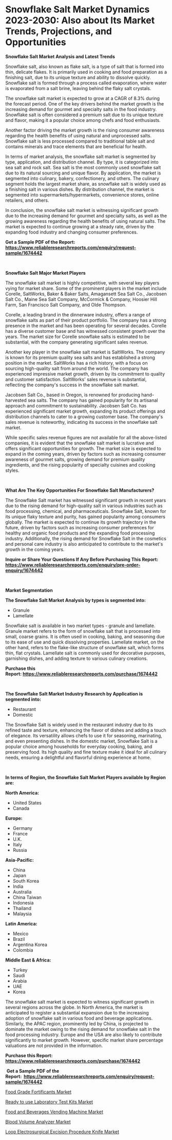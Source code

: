 <p><h1>Snowflake Salt Market Dynamics 2023-2030: Also about Its Market Trends, Projections, and Opportunities</h1></p><p><strong>Snowflake Salt Market Analysis and Latest Trends</strong></p>
<p><p>Snowflake salt, also known as flake salt, is a type of salt that is formed into thin, delicate flakes. It is primarily used in cooking and food preparation as a finishing salt, due to its unique texture and ability to dissolve quickly. Snowflake salt is formed through a process called evaporation, where water is evaporated from a salt brine, leaving behind the flaky salt crystals.</p><p>The snowflake salt market is expected to grow at a CAGR of 8.3% during the forecast period. One of the key drivers behind the market growth is the increasing demand for gourmet and specialty salts in the food industry. Snowflake salt is often considered a premium salt due to its unique texture and flavor, making it a popular choice among chefs and food enthusiasts.</p><p>Another factor driving the market growth is the rising consumer awareness regarding the health benefits of using natural and unprocessed salts. Snowflake salt is less processed compared to traditional table salt and contains minerals and trace elements that are beneficial for health.</p><p>In terms of market analysis, the snowflake salt market is segmented by type, application, and distribution channel. By type, it is categorized into sea salt and rock salt. Sea salt is the most commonly used snowflake salt due to its natural sourcing and unique flavor. By application, the market is segmented into culinary, bakery, confectionery, and others. The culinary segment holds the largest market share, as snowflake salt is widely used as a finishing salt in various dishes. By distribution channel, the market is segmented into supermarkets/hypermarkets, convenience stores, online retailers, and others.</p><p>In conclusion, the snowflake salt market is witnessing significant growth due to the increasing demand for gourmet and specialty salts, as well as the growing awareness regarding the health benefits of using natural salts. The market is expected to continue growing at a steady rate, driven by the expanding food industry and changing consumer preferences.</p></p>
<p><strong>Get a Sample PDF of the Report:&nbsp; <a href="https://www.reliableresearchreports.com/enquiry/request-sample/1674442">https://www.reliableresearchreports.com/enquiry/request-sample/1674442</a></strong></p>
<p>&nbsp;</p>
<p><strong>Snowflake Salt Major Market Players</strong></p>
<p><p>The snowflake salt market is highly competitive, with several key players vying for market share. Some of the prominent players in the market include Corelle, SaltWorks, Baker & Baker Salts, Amagansett Sea Salt Co., Jacobsen Salt Co., Maine Sea Salt Company, McCormick & Company, Hoosier Hill Farm, San Francisco Salt Company, and Olde Thompson.</p><p>Corelle, a leading brand in the dinnerware industry, offers a range of snowflake salts as part of their product portfolio. The company has a strong presence in the market and has been operating for several decades. Corelle has a diverse customer base and has witnessed consistent growth over the years. The market size for Corelle snowflake salts is estimated to be substantial, with the company generating significant sales revenue.</p><p>Another key player in the snowflake salt market is SaltWorks. The company is known for its premium quality sea salts and has established a strong position in the market. SaltWorks has a rich history, with a focus on sourcing high-quality salt from around the world. The company has experienced impressive market growth, driven by its commitment to quality and customer satisfaction. SaltWorks' sales revenue is substantial, reflecting the company's success in the snowflake salt market.</p><p>Jacobsen Salt Co., based in Oregon, is renowned for producing hand-harvested sea salts. The company has gained popularity for its artisanal approach and commitment to sustainability. Jacobsen Salt Co. has experienced significant market growth, expanding its product offerings and distribution channels to cater to a growing customer base. The company's sales revenue is noteworthy, indicating its success in the snowflake salt market.</p><p>While specific sales revenue figures are not available for all the above-listed companies, it is evident that the snowflake salt market is lucrative and offers significant opportunities for growth. The market size is expected to expand in the coming years, driven by factors such as increasing consumer awareness of gourmet salts, growing demand for premium quality ingredients, and the rising popularity of specialty cuisines and cooking styles.</p></p>
<p>&nbsp;</p>
<p><strong>What Are The Key Opportunities For Snowflake Salt Manufacturers?</strong></p>
<p><p>The Snowflake Salt market has witnessed significant growth in recent years due to the rising demand for high-quality salt in various industries such as food processing, chemical, and pharmaceuticals. Snowflake Salt, known for its unique flaky texture and purity, has gained popularity among consumers globally. The market is expected to continue its growth trajectory in the future, driven by factors such as increasing consumer preferences for healthy and organic food products and the expanding food processing industry. Additionally, the rising demand for Snowflake Salt in the cosmetics and personal care industry is also anticipated to contribute to the market's growth in the coming years.</p></p>
<p><strong>Inquire or Share Your Questions If Any Before Purchasing This Report: <a href="https://www.reliableresearchreports.com/enquiry/pre-order-enquiry/1674442">https://www.reliableresearchreports.com/enquiry/pre-order-enquiry/1674442</a></strong></p>
<p>&nbsp;</p>
<p><strong>Market Segmentation</strong></p>
<p><strong>The Snowflake Salt Market Analysis by types is segmented into:</strong></p>
<p><ul><li>Granule</li><li>Lamellate</li></ul></p>
<p><p>Snowflake salt is available in two market types - granule and lamellate. Granule market refers to the form of snowflake salt that is processed into small, coarse grains. It is often used in cooking, baking, and seasoning due to its ease of use and quick dissolving properties. Lamellate market, on the other hand, refers to the flake-like structure of snowflake salt, which forms thin, flat crystals. Lamellate salt is commonly used for decorative purposes, garnishing dishes, and adding texture to various culinary creations.</p></p>
<p><strong>Purchase this Report:&nbsp;<a href="https://www.reliableresearchreports.com/purchase/1674442">https://www.reliableresearchreports.com/purchase/1674442</a></strong></p>
<p>&nbsp;</p>
<p><strong>The Snowflake Salt Market Industry Research by Application is segmented into:</strong></p>
<p><ul><li>Restaurant</li><li>Domestic</li></ul></p>
<p><p>The Snowflake Salt is widely used in the restaurant industry due to its refined taste and texture, enhancing the flavor of dishes and adding a touch of elegance. Its versatility allows chefs to use it for seasoning, marinating, and even presenting dishes. In the domestic market, Snowflake Salt is a popular choice among households for everyday cooking, baking, and preserving food. Its high quality and fine texture make it ideal for all culinary needs, ensuring a delightful and flavorful dining experience at home.</p></p>
<p>&nbsp;</p>
<p><strong>In terms of Region, the Snowflake Salt Market Players available by Region are:</strong></p>
<p>
    <p> <strong> North America: </strong>
        <ul>
            <li>United States</li>
            <li>Canada</li>
        </ul>
        </p> 
    <p> <strong> Europe: </strong>
        <ul>
            <li>Germany</li>
            <li>France</li>
            <li>U.K.</li>
            <li>Italy</li>
            <li>Russia</li>
        </ul>
        </p> 
    <p> <strong> Asia-Pacific: </strong>
        <ul>
            <li>China</li>
            <li>Japan</li>
            <li>South Korea</li>
            <li>India</li>
            <li>Australia</li>
            <li>China Taiwan</li>
            <li>Indonesia</li>
            <li>Thailand</li>
            <li>Malaysia</li>
        </ul>
        </p> 
    <p> <strong> Latin America: </strong>
        <ul>
            <li>Mexico</li>
            <li>Brazil</li>
            <li>Argentina Korea</li>
            <li>Colombia</li>
        </ul>
        </p> 
    <p> <strong> Middle East & Africa: </strong>
        <ul>
            <li>Turkey</li>
            <li>Saudi</li>
            <li>Arabia</li>
            <li>UAE</li>
            <li>Korea</li>
        </ul>
    </p>
    </p>
<p><p>The snowflake salt market is expected to witness significant growth in several regions across the globe. In North America, the market is anticipated to register a substantial expansion due to the increasing adoption of snowflake salt in various food and beverage applications. Similarly, the APAC region, prominently led by China, is projected to dominate the market owing to the rising demand for snowflake salt in the food processing industry. Europe and the USA are also likely to contribute significantly to market growth. However, specific market share percentage valuations are not provided in the information.</p></p>
<p><strong>Purchase this Report: <a href="https://www.reliableresearchreports.com/purchase/1674442">https://www.reliableresearchreports.com/purchase/1674442</a></strong></p>
<p>&nbsp;<strong>Get a Sample PDF of the Report:&nbsp;&nbsp;<a href="https://www.reliableresearchreports.com/enquiry/request-sample/1674442">https://www.reliableresearchreports.com/enquiry/request-sample/1674442</a></strong></p>
<p><strong></strong></p>
<p><p><a href="https://medium.com/@amandagarza17/food-grade-fortificants-market-insights-into-market-cagr-market-trends-and-growth-strategies-e320b80936af">Food Grade Fortificants Market</a></p><p><a href="https://www.linkedin.com/pulse/ready-use-laboratory-test-kits-market-size-share-global-analysis-ajbyc/">Ready to use Laboratory Test Kits Market</a></p><p><a href="https://medium.com/@vincentalvarez1980/food-and-beverages-vending-machine-market-size-and-market-trends-complete-industry-overview-2023-2341889ab9ee">Food and Beverages Vending Machine Market</a></p><p><a href="https://www.linkedin.com/pulse/blood-volume-analyzer-market-size-share-amp-trends-analysis-t7nsc/">Blood Volume Analyzer Market</a></p><p><a href="https://github.com/gshchiplitsov/Market-Research-Report-List-1/blob/main/loop-electrosurgical-excision-procedure-knife-market.md">Loop Electrosurgical Excision Procedure Knife Market</a></p></p>